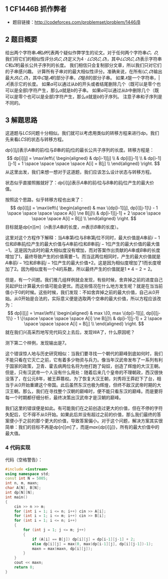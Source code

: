 ## 1 CF1446B 抓作弊者
- 题目链接：http://codeforces.com/problemset/problem/1446/B

## 2 题目概要
给出两个字符串$𝐴$和$𝐵$代表两个疑似作弊学生的论文。对于任何两个字符串$𝐶$，$𝐷$,我们将它们的相似性评分$𝑆(𝐶,𝐷)$定义为$4⋅𝐿𝐶𝑆(𝐶,𝐷)$，其中$𝐿𝐶𝑆(𝐶,𝐷)$表示字符串$C$和$𝐷$的最长公共子序列的长度。
我们相信只会复制部分文章，所以我们只对它们的子串感兴趣。
计算所有子串对的最大相似性评分。准确来说，在所有$(𝐶,𝐷)$输出最大$𝑆(𝐶,𝐷)$，其中$𝐶$是$𝐴$的部分子串，$𝐷$是$B$的部分子串。
如果$𝑋$是一个字符串，$|𝑋|$表示它的长度。
如果$a$可以通过从$b$的开头或者结尾删除几个（既可以是零个也可以是全部)字符产生，那么$a$就是$b$的子串。
如果$a$可以通过从$b$中删除几个（既可以是零个也可以是全部)字符产生，那么$a$就是$b$的子序列。
注意子串和子序列是不同的。

## 3 解题思路
这道题与$LCS$问题十分相似。我们就可以考虑用类似的转移方程来进行$dp$。我们先来看$LCS$的状态与转移方程。

$dp[i][j]$表示$A$串的前$i$位与$B$串的前$j$位的最长公共子序列的长度。转移方程是：
$$
dp[i][j] = \max\left\{
\begin{aligned}
& dp[i-1][j] \\
& dp[i][j-1] \\
& dp[i-1][j-1] + 1 \space \space \space \space A[i] = B[j] \\
\end{aligned}
\right.
$$
从这里出发，我们来想一想对于这道题，我们应该怎么设计状态与转移方程。

状态似乎直接照搬就好了：$dp[i][j]$表示$A$串的前$i$位与$B$串的前$j$位产生的最大价值。

按照这个思路，似乎转移方程也出来了：
$$
dp[i][j] = \max\left\{
\begin{aligned}
& max \{dp[i-1][j], dp[i][j-1]\} - 1 \space \space \space \space A[i] \ne B[j]\\
& dp[i-1][j-1] + 2 \space \space \space \space A[i] = B[j] \\
\end{aligned}
\right.
$$
目标就是$dp[n][m]$（$n$表示$A$串的长度，$m$表示$B$串的长度）。

这里对这个方程作下解释：当$A$串第$i$位与$B$串第$j$位不同时，最大价值是$A$串前$i-1$位和$B$串前$j$位产生的最大价值与$A$串前$i$位和$B$串前$j-1$位产生的最大价值的最大值$-1$。这是因为此时的最大相似度没有增加，而对答案作出贡献的$A$串或$B$串的长度增加了$1$，最终导致产生的价值需要$-1$。而当这两位相同时，产生的最大价值就是$A$串前$i-1$位和$B$串前$j-1$位产生的最大价值$+2$。这是因为相似度增加了$1$而长度增加了$2$。因为相似度有一个$4$的系数，所以最终产生的价值就是$1*4-2 = 2$。

但是，有一个问题。我们推几组样例就会发现，有些时候，舍弃掉之前的进度自己另起炉灶计算最大价值可能会更优。而这些情况在什么地方发生呢？就是在当当前值小于$0$的时候。这些时候，我们发现：不如舍弃掉之前的最大价值，自己从$0$开始。从$0$开始是合法的，实际意义便是选取两个空串的最大价值，所以方程应该改为：
$$
dp[i][j] = \max\left\{
\begin{aligned}
& max \{0, max \{dp[i-1][j], dp[i][j-1]\} - 1 \}\space \space \space \space A[i] \ne B[j]\\
& dp[i-1][j-1] + 2 \space \space \space \space A[i] = B[j] \\
\end{aligned}
\right.
$$
就在我们兴高采烈地写完代码交上去后，发现$WA$了，什么原因呢？

测下第二个样例，发现输出是$7$。

这个错误惊人地与历史研究相似：当我们要寻找一个朝代的巅峰到底如何时，我们不能只看在它灭亡之前，它有着多少物资与兵力。像当年汉武帝发布了一系列有利于国家的政策，卫青、霍去病两位名将为他打跑了匈奴，创造了辉煌的大汉王朝。但是，只有汉武帝一个人没有什么用处：随着后来几个皇帝的不理朝政，西汉很快没落了，在公元$8$年，被王莽篡权。为了恢复大汉王朝，刘秀将王莽赶下了台，相当于从$0$开始重建这个帝国。此后虽然东汉也极为辉煌，但终不敌汉武帝时期的大汉王朝。那么，我们在寻找整个汉朝的巅峰时，便不能只看东汉的巅峰。而是要将每一个时期都仔细分析，最终决策出汉武帝才是汉朝的巅峰。

我们这里的错误便是如此。有可能我们在之前创造过更大的价值，但在不停的字符失配后，它不得不从$0$开始。如果此后并没有超过之前的价值，那么我们最终的答案便小于之前的那个更大的价值，导致答案偏小。对于这个问题，解决方案其实很简单：我们的目标不再是$dp[n][m]$了，而是$max\{dp[i][j]\}$，所有的最大价值中的最大值。

### 4 代码实现

代码（空格警告）：
```c++
#include <iostream>
using namespace std;
const int N = 5005;
int n, m, maxn;
char A[N], B[N];
int dp[N][N];
int main()
{
    cin >> n >> m;
    for (int i = 1; i <= n; i++) cin >> A[i];
    for (int i = 1; i <= m; i++) cin >> B[i];
    for (int i = 1; i <= n; i++)
    {
        for (int j = 1; j <= m; j++)
        {
            if (A[i] == B[j]) dp[i][j] = dp[i-1][j-1] + 2;
            else dp[i][j] = max(0, max(dp[i-1][j], dp[i][j-1])-1);　
            maxn = max(maxn, dp[i][j]);
        }
    }
    cout << maxn;
    return 0;
}
```

